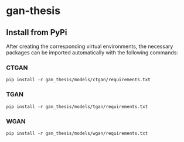 # gan-thesis

## Install from PyPi
After creating the corresponding virtual environments, the necessary packages can be imported automatically with the following commands:

### CTGAN
`pip install -r gan_thesis/models/ctgan/requirements.txt`
### TGAN
`pip install -r gan_thesis/models/tgan/requirements.txt`
### WGAN
`pip install -r gan_thesis/models/wgan/requirements.txt`
